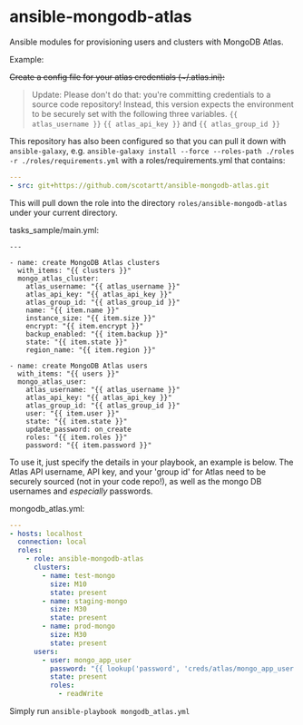 # ansible-mongodb-atlas

Ansible modules for provisioning users and clusters with MongoDB Atlas.

Example:

~~Create a config file for your atlas credentials (~/.atlas.ini):~~

> Update: Please don't do that: you're committing credentials to a source code repository! Instead, this version expects the environment to be securely set with the following three variables. `{{ atlas_username }}` `{{ atlas_api_key }}`  and  `{{ atlas_group_id }}`

This repository has also been configured so that you can pull it down with `ansible-galaxy`, e.g.
`ansible-galaxy install --force --roles-path ./roles -r ./roles/requirements.yml` with a roles/requirements.yml that contains:

```yaml
---
- src: git+https://github.com/scotartt/ansible-mongodb-atlas.git

```

This will pull down the role into the directory `roles/ansible-mongodb-atlas` under your current directory.

tasks_sample/main.yml:
```
---

- name: create MongoDB Atlas clusters
  with_items: "{{ clusters }}"
  mongo_atlas_cluster:
    atlas_username: "{{ atlas_username }}"
    atlas_api_key: "{{ atlas_api_key }}"
    atlas_group_id: "{{ atlas_group_id }}"
    name: "{{ item.name }}"
    instance_size: "{{ item.size }}"
    encrypt: "{{ item.encrypt }}"
    backup_enabled: "{{ item.backup }}"
    state: "{{ item.state }}"
    region_name: "{{ item.region }}"

- name: create MongoDB Atlas users
  with_items: "{{ users }}"
  mongo_atlas_user:
    atlas_username: "{{ atlas_username }}"
    atlas_api_key: "{{ atlas_api_key }}"
    atlas_group_id: "{{ atlas_group_id }}"
    user: "{{ item.user }}"
    state: "{{ item.state }}"
    update_password: on_create
    roles: "{{ item.roles }}"
    password: "{{ item.password }}"
```


To use it, just specify the details in your playbook, an example is below. The Atlas API username, API key, and your 'group id' for Atlas need to be securely sourced (not in your code repo!), as well as the mongo DB usernames and *especially* passwords.

mongodb_atlas.yml:

```yaml
---
- hosts: localhost
  connection: local
  roles:
    - role: ansible-mongodb-atlas
      clusters:
        - name: test-mongo
          size: M10
          state: present
        - name: staging-mongo
          size: M30
          state: present
        - name: prod-mongo
          size: M30
          state: present
      users:
        - user: mongo_app_user
          password: "{{ lookup('password', 'creds/atlas/mongo_app_user chars=ascii_letters') }}"
          state: present
          roles:
            - readWrite
```

Simply run `ansible-playbook mongodb_atlas.yml`
